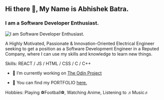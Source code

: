 ## Hi there 👋, My Name is Abhishek Batra.
### I am a Software Developer Enthusiast.
![I am Software Developer Enthusiast.](https://user-images.githubusercontent.com/60574452/146641112-b332f013-3912-4079-abc9-7498ead5fe31.png)


A Highly Motivated, Passionate & Innovation-Oriented Electrical Engineer seeking to get a position as a Software Development Engineer in a Reputed Company, where I can use my skills and knowledge to learn new things.

Skills: REACT / JS / HTML / CSS / C / C++

- 🔭 I’m currently working on [The Odin Project](https://www.theodinproject.com/paths/foundations/courses/foundations)

- 💎 You can find my PORTFOLIO [here.](https://abhishek-batra-potfolio.netlify.app/)

Hobbies: Playing ⚽Football⚽, Watching Anime, Listening to ♬Music♬

